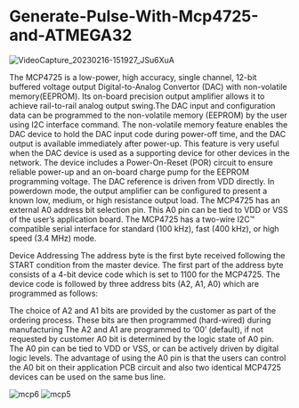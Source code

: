 # Generate-Pulse-With-Mcp4725-and-ATMEGA32
![VideoCapture_20230216-151927_JSu6XuA](https://github.com/AlirezaSakhtemanian/Generate-Pulse-With-Mcp4725-and-ATMEGA32/assets/133151669/45a36e1d-0f5c-488d-9eb3-14b270d79528)

The MCP4725 is a low-power, high accuracy, single channel, 12-bit buffered voltage output Digital-to-Analog Convertor (DAC) with non-volatile memory(EEPROM). Its on-board precision output amplifier allows it to achieve rail-to-rail analog output swing.The DAC input and configuration data can be programmed to the non-volatile memory (EEPROM) by the user using I2C interface command. The non-volatile memory feature enables the DAC device to hold the DAC input code during power-off time, and the DAC output is available immediately after power-up. This feature is very useful when the DAC device is used as a supporting device for other devices in the network. The device includes a Power-On-Reset (POR) circuit to ensure reliable power-up and an on-board charge pump for the EEPROM programming voltage. The DAC reference is driven from VDD directly. In powerdown mode, the output amplifier can be configured to present a known low, medium, or high resistance output load. The MCP4725 has an external A0 address bit selection pin. This A0 pin can be tied to VDD or VSS of the user’s application board. The MCP4725 has a two-wire I2C™ compatible serial interface for standard (100 kHz), fast (400 kHz), or high speed (3.4 MHz) mode.

Device Addressing
The address byte is the first byte received following the START condition from the master device. The first part of the address byte consists of a 4-bit device code which is set to 1100 for the MCP4725. The device code is followed by three address bits (A2, A1, A0) which are programmed as follows:

The choice of A2 and A1 bits are provided by the customer as part of the ordering process. These bits are then programmed (hard-wired) during manufacturing The A2 and A1 are programmed to ‘00’ (default), if not requested by customer A0 bit is determined by the logic state of A0 pin. The A0 pin can be tied to VDD or VSS, or can be actively driven by digital logic levels. The advantage of using the A0 pin is that the users can control the A0 bit on their application PCB circuit and also two identical MCP4725 devices can be used on the same bus line.

![mcp6](https://github.com/AlirezaSakhtemanian/Generate-Pulse-With-Mcp4725-and-ATMEGA32/assets/133151669/23f6925d-f5a3-4651-9309-04e51515cd3d)
![mcp5](https://github.com/AlirezaSakhtemanian/Generate-Pulse-With-Mcp4725-and-ATMEGA32/assets/133151669/5e8d9127-00f0-4b0d-8daf-4ff3c06527eb)



